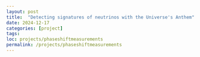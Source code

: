 ```yaml
---
layout: post
title:  "Detecting signatures of neutrinos with the Universe's Anthem"
date: 2024-12-17
categories: [project]
tags: 
loc: projects/phaseshiftmeasurements
permalink: /projects/phaseshiftmeasurements
---
```



